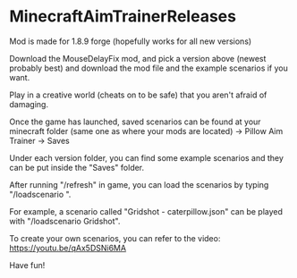 # MinecraftAimTrainerReleases
Mod is made for 1.8.9 forge (hopefully works for all new versions)

Download the MouseDelayFix mod, and pick a version above (newest probably best) and download the mod file and the example scenarios if you want.
 
Play in a creative world (cheats on to be safe) that you aren't afraid of damaging.
 
Once the game has launched, saved scenarios can be found at your minecraft folder (same one as where your mods are located) -> Pillow Aim Trainer -> Saves
 
Under each version folder, you can find some example scenarios and they can be put inside the "Saves" folder.
 
After running "/refresh" in game, you can load the scenarios by typing "/loadscenario <name>".
 
For example, a scenario called "Gridshot - caterpillow.json" can be played with "/loadscenario Gridshot".
 
To create your own scenarios, you can refer to the video: https://youtu.be/qAx5DSNi6MA
 
Have fun!
